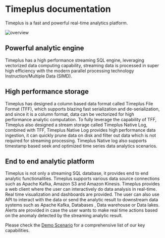 # Timeplus documentation

Timeplus is a fast and powerful real-time analytics platform.

![overview](/img/overview.png)


## Powerful analytic engine 
Timeplus has a high performance streaming SQL engine, leveraging vectorized data computing capability, streaming data is processed in super high efficiency with the modern parallel processing technology Instruction/Multiple Data (SIMD).

## High performance storage
Timeplus has designed a column based data format called Timeplus File Format (TFF), which supports blazing fast serialization and de-serialization, and since it is a column format, data can be vectorized for high performance analytic computation.  To fully leverage the capability of TFF, Timeplus also designed a stream storage called Timeplus Native Log, combined with TFF, Timeplus Native Log provides high performance data ingestion, it can quickly prune data on disk and filter out data which is not required for streaming processing.  Timeplus Native log also supports timestamp based seek and optimized time series data analytics scenarios.

## End to end analytic platform
Timeplus is not only a streaming SQL database, it provides end to end analytic functionalities.  Timeplus supports various data source connections such as Apache Kafka, Amazon S3 and Amazon Kinesis.  Timeplus provides a web client where the user can interactively do data analysis in real-time.  Real time visualization and dashboards are provided.  The user can also use API to interact with the data or send the analytic result to downstream data systems such as Apache Kafka, Databases , Data warehouse or Data lakes.  Alerts are provided in case the user wants to make real time actions based on the anomaly detected by the streaming analytic result.



Please check the [Demo Scenario](usecases) for a comprehensive list of our key capabilities.

